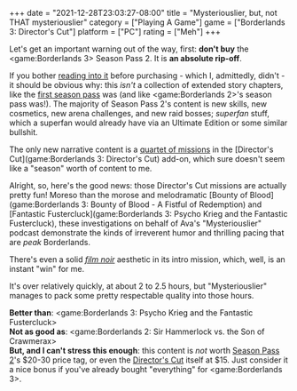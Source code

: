 +++
date = "2021-12-28T23:03:27-08:00"
title = "Mysteriouslier, but, not THAT mysteriouslier"
category = ["Playing A Game"]
game = ["Borderlands 3: Director's Cut"]
platform = ["PC"]
rating = ["Meh"]
+++

Let's get an important warning out of the way, first: <b>don't buy</b> the <game:Borderlands 3> Season Pass 2.  It is <b>an absolute rip-off</b>.

If you bother <a href="https://borderlands.com/en-US/seasonpass2/">reading into it</a> before purchasing - which I, admittedly, didn't - it should be obvious why: this <i>isn't</i> a collection of extended story chapters, like the <a href="https://borderlands.com/en-US/shop/borderlands-3-season-pass/">first season pass</a> was (and like <game:Borderlands 2>'s season pass was!).  The majority of Season Pass 2's content is new skills, new cosmetics, new arena challenges, and new raid bosses; <i>superfan</i> stuff, which a superfan would already have via an Ultimate Edition or some similar bullshit.

The only new narrative content is a <a href="https://borderlands.fandom.com/wiki/Director%27s_Cut#Missions">quartet of missions</a> in the [Director's Cut](game:Borderlands 3: Director's Cut) add-on, which sure doesn't seem like a "season" worth of content to me.

Alright, so, here's the good news: those Director's Cut missions are actually pretty fun!  Moreso than the morose and melodramatic [Bounty of Blood](game:Borderlands 3: Bounty of Blood - A Fistful of Redemption) and [Fantastic Fustercluck](game:Borderlands 3: Psycho Krieg and the Fantastic Fustercluck), these investigations on behalf of Ava's "Mysteriouslier" podcast demonstrate the kinds of irreverent humor and thrilling pacing that are <i>peak</i> Borderlands.

There's even a solid <i><a href="https://en.wikipedia.org/wiki/Film_noir">film noir</a></i> aesthetic in its intro mission, which, well, is an instant "win" for me.

It's over relatively quickly, at about 2 to 2.5 hours, but "Mysteriouslier" manages to pack some pretty respectable quality into those hours.

<b>Better than</b>: <game:Borderlands 3: Psycho Krieg and the Fantastic Fustercluck>  
<b>Not as good as</b>: <game:Borderlands 2: Sir Hammerlock vs. the Son of Crawmerax>  
<b>But, and I can't stress this enough</b>: this content is <i>not</i> worth <a href="https://store.steampowered.com/app/1396474/Borderlands_3_Season_Pass_2/">Season Pass 2</a>'s $20-30 price tag, or even the <a href="https://store.steampowered.com/app/1361831/Borderlands_3_Directors_Cut/">Director's Cut</a> itself at $15.  Just consider it a nice bonus if you've already bought "everything" for <game:Borderlands 3>.
